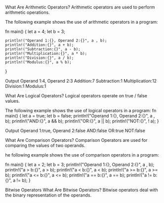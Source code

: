 What Are Arithmetic Operators?
Arithmetic operators are used to perform arithmetic operations.

The following example shows the use of arithmetic operators in a program:

fn main() {
    let a = 4;
    let b = 3;
    
    println!("Operand 1:{}, Operand 2:{}", a , b);
    println!("Addition:{}", a + b);
    println!("Subtraction:{}", a - b);
    println!("Multiplication:{}", a * b);
    println!("Division:{}", a / b);
    println!("Modulus:{}", a % b);
}

Output
Operand 1:4, Operand 2:3
Addition:7
Subtraction:1
Multiplication:12
Division:1
Modulus:1


What Are Logical Operators?
Logical operators operate on true / false values.

The following example shows the use of logical operators in a program:
fn main() {
  let a = true;
  let b = false;
  println!("Operand 1:{}, Operand 2:{}", a , b);
  println!("AND:{}", a && b);
  println!("OR:{}", a || b);
  println!("NOT:{}", ! a);
}

Output
Operand 1:true, Operand 2:false
AND:false
OR:true
NOT:false


What Are Comparison Operators?
Comparison Operators are used for comparing the values of two operands.

he following example shows the use of comparison operators in a program:

fn main() {
    let a = 2;
    let b = 3;
    println!("Operand 1:{}, Operand 2:{}", a , b);
    println!("a > b:{}", a > b);
    println!("a < b:{}", a < b);
    println!("a >= b:{}", a >= b);
    println!("a <= b:{}", a <= b);
    println!("a == b:{}", a == b);
    println!("a != b:{}", a != b);
}


Bitwise Operators
What Are Bitwise Operators?
Bitwise operators deal with the binary representation of the operands.
